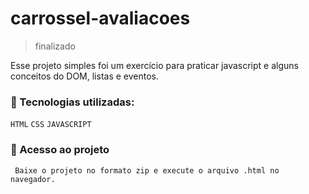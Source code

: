 # carrossel-avaliacoes
>finalizado
<p>Esse projeto simples foi um exercício para praticar javascript e alguns conceitos do DOM, listas e eventos.</p>

### :hammer: Tecnologias utilizadas:
``HTML`` ``CSS`` ``JAVASCRIPT``

### :file_folder: Acesso ao projeto

``` Baixe o projeto no formato zip e execute o arquivo .html no navegador.``` 

